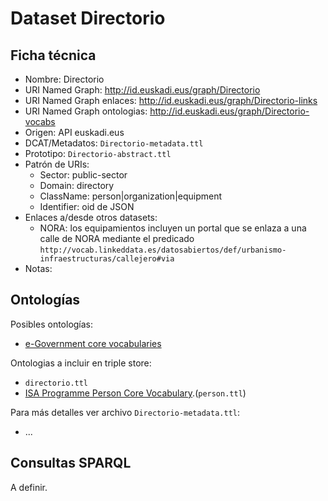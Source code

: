 # Dataset Directorio

## Ficha técnica

* Nombre: Directorio
* URI Named Graph: http://id.euskadi.eus/graph/Directorio
* URI Named Graph enlaces: http://id.euskadi.eus/graph/Directorio-links
* URI Named Graph ontologias: http://id.euskadi.eus/graph/Directorio-vocabs
* Origen: API euskadi.eus
* DCAT/Metadatos: `Directorio-metadata.ttl`
* Prototipo: `Directorio-abstract.ttl`
* Patrón de URIs:
  * Sector: public-sector
  * Domain: directory
  * ClassName: person|organization|equipment
  * Identifier: oid de JSON
* Enlaces a/desde otros datasets:
  * NORA: los equipamientos incluyen un portal que se enlaza a una calle de NORA mediante el predicado `http://vocab.linkeddata.es/datosabiertos/def/urbanismo-infraestructuras/callejero#via`
* Notas:

## Ontologías

Posibles ontologías:

* [e-Government core vocabularies](https://joinup.ec.europa.eu/collection/semantic-interoperability-community-semic/solution/e-government-core-vocabularies/release/201)

Ontologias a incluir en triple store:

* `directorio.ttl`
* [ISA Programme Person Core Vocabulary](http://www.w3.org/ns/person).(`person.ttl`)

Para más detalles ver archivo `Directorio-metadata.ttl`:

* ...

## Consultas SPARQL

A definir.
